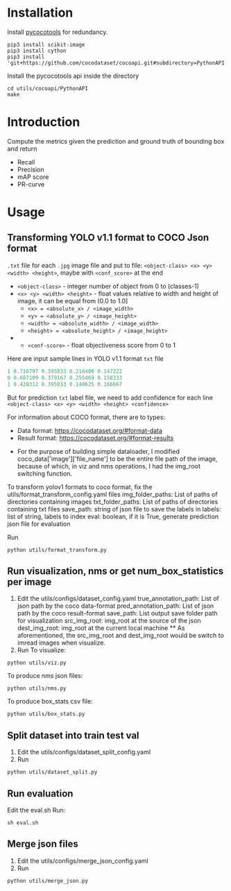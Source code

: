 # Installation
Install [pycocotools](https://github.com/cocodataset/cocoapi) for redundancy.

```shell
pip3 install scikit-image
pip3 install cython
pip3 install 'git+https://github.com/cocodataset/cocoapi.git#subdirectory=PythonAPI'
``` 

Install the pycocotools api inside the directory
```shell
cd utils/cocoapi/PythonAPI
make
``` 

# Introduction 
Compute the metrics given the prediction and ground truth of bounding box and return
- Recall
- Precision
- mAP score
- PR-curve

# Usage

## Transforming YOLO v1.1 format to COCO Json format
`.txt` file for each `.jpg` image file and put to file: `<object-class> <x> <y> <width> <height>`, maybe with `<conf_score>` at the end
- `<object-class>` - integer number of object from 0 to (classes-1)
- `<x> <y> <width> <height>` - float values relative to width and height of image, it can be equal from (0.0 to 1.0]
    - `<x> = <absolute_x> / <image_width>`
    - `<y> = <absolute_y> / <image_height>`
    - `<width> = <absolute_width> / <image_width>`
    - `<height> = <absolute_height> / <image_height>`
- - `<conf-score>` - float objectiveness score from 0 to 1

Here are input sample lines in YOLO v1.1 format `txt` file

```python
1 0.716797 0.395833 0.216406 0.147222
0 0.687109 0.379167 0.255469 0.158333
1 0.420312 0.395833 0.140625 0.166667
```
But for prediction `txt` label file, we need to add confidence for each line `<object-class> <x> <y> <width> <height> <confidence>`

For information about COCO format, there are to types:
- Data format: https://cocodataset.org/#format-data
- Result format: https://cocodataset.org/#format-results
+ For the purpose of building simple dataloader, I modified coco_data['image']['file_name'] to be the entire file path of the image, because of which, in viz and nms operations, I had the img_root switching function.

To transform yolov1 formats to coco format, fix the utils/format_transform_config.yaml files
    img_folder_paths: List of paths of directories containing images 
    txt_folder_paths: List of paths of directories containing txt files
    save_path: string of json file to save the labels in 
    labels: list of string, labels to index
    eval: boolean, if it is True, generate prediction json file for evaluation

Run 
```shell
python utils/format_transform.py
```

## Run visualization, nms or get num_box_statistics per image 
1. Edit the utils/configs/dataset_config.yaml
    true_annotation_path: List of json path by the coco data-format 
    pred_annotation_path: List of json path by the coco result-format 
    save_path: List output save folder path for visualization
    src_img_root: img_root at the source of the json 
    dest_img_root: img_root at the current local machine
** As aforementioned, the src_img_root and dest_img_root would be switch to imread images when visualize.
2. Run
To visualize:
```shell
python utils/viz.py
```

To produce nms json files:
```shell
python utils/nms.py
```

To produce box_stats csv file:
```shell
python utils/box_stats.py
```

## Split dataset into train test val
1. Edit the utils/configs/dataset_split_config.yaml
2. Run
```shell
python utils/dataset_split.py
```

## Run evaluation
Edit the eval.sh
Run:
```shell
sh eval.sh
```

## Merge json files
1. Edit the utils/configs/merge_json_config.yaml
2. Run
```shell
python utils/merge_json.py
```



